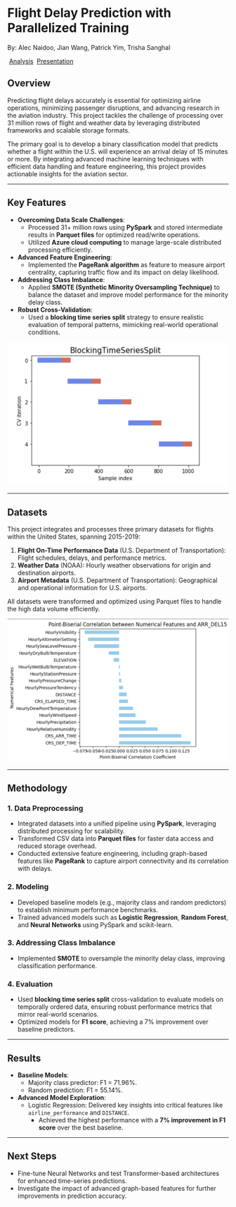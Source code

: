 # **Flight Delay Prediction with Parallelized Training**
By: Alec Naidoo, Jian Wang, Patrick Yim, Trisha Sanghal

&nbsp;[Analysis](Team_Analysis.html)
&nbsp;[Presentation](Final_Presentation.pdf)

## **Overview**
Predicting flight delays accurately is essential for optimizing airline operations, minimizing passenger disruptions, and advancing research in the aviation industry. This project tackles the challenge of processing over 31 million rows of flight and weather data by leveraging distributed frameworks and scalable storage formats.

The primary goal is to develop a binary classification model that predicts whether a flight within the U.S. will experience an arrival delay of 15 minutes or more. By integrating advanced machine learning techniques with efficient data handling and feature engineering, this project provides actionable insights for the aviation sector.

---

## **Key Features**
- **Overcoming Data Scale Challenges**:
  - Processed 31+ million rows using **PySpark** and stored intermediate results in **Parquet files** for optimized read/write operations.
  - Utilized **Azure cloud computing** to manage large-scale distributed processing efficiently.
- **Advanced Feature Engineering**:
  - Implemented the **PageRank algorithm** as feature to measure airport centrality, capturing traffic flow and its impact on delay likelihood.
- **Addressing Class Imbalance**:
  - Applied **SMOTE (Synthetic Minority Oversampling Technique)** to balance the dataset and improve model performance for the minority delay class.
- **Robust Cross-Validation**:
  - Used a **blocking time series split** strategy to ensure realistic evaluation of temporal patterns, mimicking real-world operational conditions.

![TimeSeriesCV_Strategy](assets/img/blockedtimeseriescv.png)

---

## **Datasets**
This project integrates and processes three primary datasets for flights within the United States, spanning 2015-2019:
1. **Flight On-Time Performance Data** (U.S. Department of Transportation): Flight schedules, delays, and performance metrics.  
2. **Weather Data** (NOAA): Hourly weather observations for origin and destination airports.  
3. **Airport Metadata** (U.S. Department of Transportation): Geographical and operational information for U.S. airports.  

All datasets were transformed and optimized using Parquet files to handle the high data volume efficiently.

![Point_Biserial_Graph](assets/img/point_biserial.png)

---

## **Methodology**

### **1. Data Preprocessing**
- Integrated datasets into a unified pipeline using **PySpark**, leveraging distributed processing for scalability.  
- Transformed CSV data into **Parquet files** for faster data access and reduced storage overhead.  
- Conducted extensive feature engineering, including graph-based features like **PageRank** to capture airport connectivity and its correlation with delays.

### **2. Modeling**
- Developed baseline models (e.g., majority class and random predictors) to establish minimum performance benchmarks.  
- Trained advanced models such as **Logistic Regression**, **Random Forest**, and **Neural Networks** using PySpark and scikit-learn.  

### **3. Addressing Class Imbalance**
- Implemented **SMOTE** to oversample the minority delay class, improving classification performance.  

### **4. Evaluation**
- Used **blocking time series split** cross-validation to evaluate models on temporally ordered data, ensuring robust performance metrics that mirror real-world scenarios.  
- Optimized models for **F1 score**, achieving a 7% improvement over baseline predictors.

---

## **Results**
- **Baseline Models**:
  - Majority class predictor: F1 = 71.96%.  
  - Random prediction: F1 = 55.14%.  
- **Advanced Model Exploration**:
  - Logistic Regression: Delivered key insights into critical features like `airline_performance` and `DISTANCE`.  
    - Achieved the highest performance with a **7% improvement in F1 score** over the best baseline.  

---

## **Next Steps**
- Fine-tune Neural Networks and test Transformer-based architectures for enhanced time-series predictions.  
- Investigate the impact of advanced graph-based features for further improvements in prediction accuracy.
